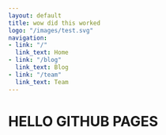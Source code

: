 ```yaml
---
layout: default
title: wow did this worked
logo: "/images/test.svg"
navigation:
- link: "/"
  link_text: Home
- link: "/blog"
  link_text: Blog
- link: "/team"
  link_text: Team
---
```

# HELLO GITHUB PAGES